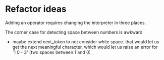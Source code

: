# Refactor ideas

Adding an operator requires changing the interpreter in three places.

The corner case for detecting space between numbers is awkward
 - maybe extend next_token to not consider white space. that would let us get the next meaningful character, which would let us raise an error for '1  0 - 3' (two spaces between 1 and 0)